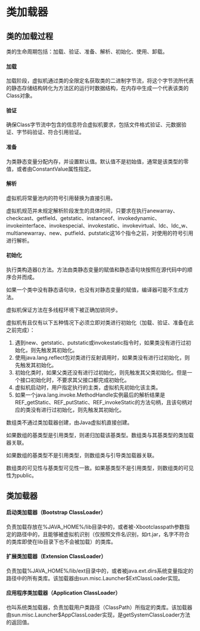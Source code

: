 # 类加载器

## 类的加载过程
类的生命周期包括：加载、验证、准备、解析、初始化、使用、卸载。

#### 加载
加载阶段，虚拟机通过类的全限定名获取类的二进制字节流，将这个字节流所代表的静态存储结构转化为方法区的运行时数据结构，在内存中生成一个代表该类的Class对象。

#### 验证
确保Class字节流中包含的信息符合虚拟机要求，包括文件格式验证、元数据验证、字节码验证、符合引用验证。

#### 准备
为类静态变量分配内存，并设置默认值。默认值不是初始值，通常是该类型的零值，或者由ConstantValue属性指定。

#### 解析
虚拟机将常量池内的符号引用替换为直接引用。

虚拟机规范并未规定解析阶段发生的具体时间，只要求在执行anewarray、checkcast、getfield、getstatic、instanceof、invokedynamic、invokeinterface、invokespecial、invokestatic、invokevirtual、ldc、ldc_w、multianewarray、new、putfield、putstatic这16个指令之前，对使用的符号引用进行解析。

#### 初始化
执行类构造器<clinit>()方法。<clinit>方法由类静态变量的赋值和静态语句块按照在源代码中的顺序合并而成。

如果一个类中没有静态语句块，也没有对静态变量的赋值，编译器可能不生成<clinit>方法。

虚拟机保证<clinit>方法在多线程环境下被正确加锁同步。

虚拟机有且仅有以下五种情况下必须立即对类进行初始化（加载、验证、准备在此之前完成）：
1. 遇到new、getstatic、putstatic或invokestatic指令时，如果类没有进行过初始化，则先触发其初始化。
2. 使用java.lang.reflect包对类进行反射调用时，如果类没有进行过初始化，则先触发其初始化。
3. 初始化类时，如果父类还没有进行过初始化，则先触发其父类初始化。但是一个接口初始化时，不要求其父接口都完成初始化。
4. 虚拟机启动时，用户指定执行的主类，虚拟机先初始化该主类。
5. 如果一个java.lang.invoke.MethodHandle实例最后的解析结果是REF_getStatic、REF_putStatic、REF_invokeStatic的方法句柄，且该句柄对应的类没有进行过初始化，则先触发其初始化。

数组类不通过类加载器创建，由Java虚拟机直接创建。

如果数组的基类型是引用类型，则递归加载该基类型。数组类与其基类型的类加载器关联。

如果数组的基类型不是引用类型，则数组类与引导类加载器关联。

数组类的可见性与基类型可见性一致。如果基类型不是引用类型，则数组类的可见性为public。

## 类加载器
#### 启动类加载器（Bootstrap ClassLoader）

负责加载存放在%JAVA_HOME%/lib目录中的，或者被-Xbootclasspath参数指定的路径中的，且能够被虚拟机识别（仅按照文件名识别，如rt.jar，名字不符合的类库即使在lib目录下也不会被加载）的类库。

#### 扩展类加载器（Extension ClassLoader）

负责加载%JAVA_HOME%/lib/ext目录中的，或者被java.ext.dirs系统变量指定的路径中的所有类库。该加载器由sun.misc.Launcher$ExtClassLoader实现。

#### 应用程序类加载器（Application ClassLoader）

也叫系统类加载器，负责加载用户类路径（ClassPath）所指定的类库。该加载器由sun.misc.Launcher$AppClassLoader实现，是getSystemClassLoader方法的返回值。